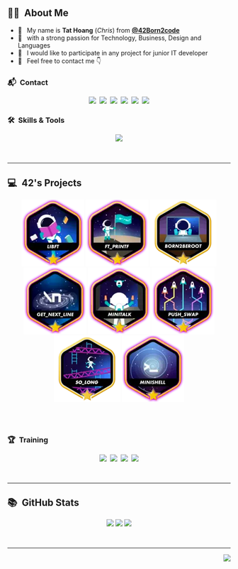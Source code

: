 ## 👨‍💻&ensp;About Me
- 🏫&ensp; My name is <strong>Tat Hoang</strong> (<i>Chris</i>) from [<b>@42Born2code</b>](https://github.com/42School) <br>
- 💞️&ensp; with a strong passion for Technology, Business, Design and Languages <br>
- 🎯&ensp; I would like to participate in any project for junior IT developer <br>
- 👋&ensp; Feel free to contact me 👇 <br>

### 📬&ensp;Contact
<p align="center">
  <a href="https://linkedin.com/in/ngtathoang">
    <img src="https://img.shields.io/badge/LinkedIn-%230077B5.svg?&style=for-the-badge&logo=linkedin&logoColor=white" height="35" /></a>&nbsp;
  <a href="mailto:ngtathoang@gmail.com?subject=Hello%20Tat%20Hoang,%20from%20Github">
    <img src="https://img.shields.io/badge/gmail-%23D14836.svg?&style=for-the-badge&logo=gmail&logoColor=white" height="35" /></a>&nbsp;
  <a href="https://wa.me/+33622862262?text=Hello%20Tat%20Hoang,%20from%20Github">
    <img src="https://img.shields.io/badge/WhatsApp-25D366.svg?&style=for-the-badge&logo=whatsapp&logoColor=white" height="35" /></a>&nbsp;
  <a href="https://discord.com/users/1243600723661426699">
    <img src="https://img.shields.io/badge/Discord-%235865F2.svg?&style=for-the-badge&logo=discord&logoColor=white" height="35" /></a>&nbsp;
  <a href="https://instagram.com/tat.hoang">
    <img src="https://img.shields.io/badge/Instagram-%23E4405F.svg?&style=for-the-badge&logo=Instagram&logoColor=white" height="35" /></a>&nbsp;
  <a href="https://medium.com/@Kr1sNg">
    <img src="https://img.shields.io/badge/Medium-12100E?style=for-the-badge&logo=medium&logoColor=white" height="35" />
  </a>
</p>

### 🛠️&ensp;Skills & Tools
<p align="center">
  <a href="https://skillicons.dev">
    <img src="https://skillicons.dev/icons?i=git,bash,c,py,r,sqlite,vim,vscode" />
  </a>
</p>
<br>

---

## 💻&ensp;42's Projects
<p align="center">
  <a href="https://github.com/Kr1sNg/42cursus-Libft">
    <img src="https://github.com/leogaudin/42_project_badges/raw/main/badges/libft_bonus_max.webp" /></a>
  <a href="https://github.com/Kr1sNg/42cursus-ft_printf">
    <img src="https://github.com/leogaudin/42_project_badges/raw/main/badges/ft_printf_bonus_max.webp" /></a>
  <a href="https://medium.com/@Kr1sNg/were-we-born2beroot-6fe99898de07">
    <img src="https://github.com/leogaudin/42_project_badges/raw/main/badges/born2beroot_bonus.webp" /></a>
  <a href="https://github.com/Kr1sNg/42cursus-get_next_line">
    <img src="https://github.com/leogaudin/42_project_badges/raw/main/badges/get_next_line_bonus_max.webp" /></a>
  <a href="https://github.com/Kr1sNg/42cursus-minitalk">
    <img src="https://github.com/leogaudin/42_project_badges/raw/main/badges/minitalk_bonus_max.webp" /></a>
  <a href="https://github.com/Kr1sNg/42cursus-push_swap">
    <img src="https://github.com/leogaudin/42_project_badges/raw/main/badges/push_swap_bonus_max.webp" /></a>
  <a href="https://github.com/Kr1sNg/42cursus-so_long">
    <img src="https://github.com/leogaudin/42_project_badges/raw/main/badges/so_long_bonus.webp" /></a>
  <a href="https://github.com/Kr1sNg/42cursus-Minishell">
    <img src="https://github.com/leogaudin/42_project_badges/raw/main/badges/minishell_bonus_max.webp" /></a>
</p>
<br><br>

### 🏆&ensp;Training
<p align="center">
  <a href="https://www.codingame.com/profile/df8b7b1f2322234508285e3b3dc207e80943546"><img src="https://img.shields.io/badge/CodinGame-yellow?style=for-the-badge&logo=CodinGame&logoColor=white" height="30" /></a>&nbsp;
  <a href="https://leetcode.com/u/Kr1sNg/">
    <img src="https://img.shields.io/badge/-LeetCode-FFA116?style=for-the-badge&logo=LeetCode&logoColor=black" height="30" /></a>&nbsp;
  <a href="https://www.codewars.com/users/Kr1sNg">
    <img src="https://img.shields.io/badge/Codewars-B1361E?style=for-the-badge&logo=Codewars&logoColor=white" height="30" /></a>&nbsp;
  <a href="https://www.hackerrank.com/profile/Kr1sNg">
    <img src="https://img.shields.io/badge/-Hackerrank-2EC866?style=for-the-badge&logo=HackerRank&logoColor=white" height="30" /></a>
</p>
<br>

---

## 📚&ensp;GitHub Stats
<p align="center">
  <img src="https://github-readme-stats.vercel.app/api/top-langs/?username=Kr1sNg&theme=tokyonight&hide_border=false&include_all_commits=true&count_private=true&layout=compact" height="150" />
  <img src="https://github-readme-stats.vercel.app/api?username=Kr1sNg&theme=tokyonight&hide_border=false&include_all_commits=true&count_private=true" height="150" />
  <img src="https://github-readme-streak-stats.herokuapp.com/?user=Kr1sNg&theme=tokyonight&hide_border=false" height="150" />
</p>
<br>

---
<p align="right">
<img src="https://komarev.com/ghpvc/?username=Kr1sNg&color=green&style=flat-square&base=10000" />
</p>

<!---
Kr1sNg/Kr1sNg is a ✨ special ✨ repository because its `README.md` (this file) appears on your GitHub profile.
You can click the Preview link to take a look at your changes.
--->
